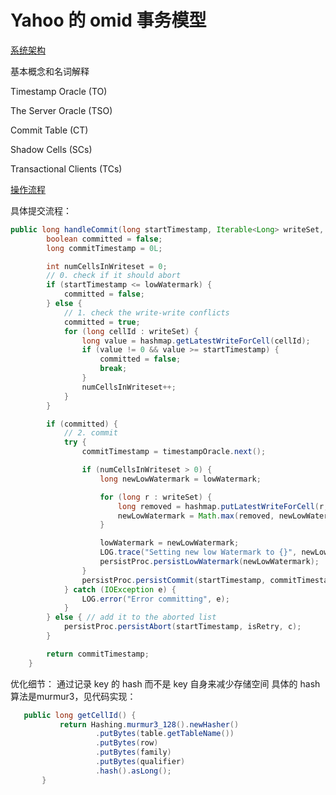 # Yahoo 的 omid 事务模型
 
[系统架构](https://github.com/yahoo/omid/wiki/images/architecture.png) 

基本概念和名词解释

Timestamp Oracle (TO)

The Server Oracle (TSO)

Commit Table (CT)

Shadow Cells (SCs)

Transactional Clients (TCs) 

[操作流程](http://36.media.tumblr.com/3be4620a079c9733bba39d5d23774398/tumblr_inline_nxf4c9gjly1t17fny_500.png) 


具体提交流程：

```java
public long handleCommit(long startTimestamp, Iterable<Long> writeSet, boolean isRetry, Channel c) {
        boolean committed = false;
        long commitTimestamp = 0L;

        int numCellsInWriteset = 0;
        // 0. check if it should abort
        if (startTimestamp <= lowWatermark) {
            committed = false;
        } else {
            // 1. check the write-write conflicts
            committed = true;
            for (long cellId : writeSet) {
                long value = hashmap.getLatestWriteForCell(cellId);
                if (value != 0 && value >= startTimestamp) {
                    committed = false;
                    break;
                }
                numCellsInWriteset++;
            }
        }

        if (committed) {
            // 2. commit
            try {
                commitTimestamp = timestampOracle.next();

                if (numCellsInWriteset > 0) {
                    long newLowWatermark = lowWatermark;

                    for (long r : writeSet) {
                        long removed = hashmap.putLatestWriteForCell(r, commitTimestamp);
                        newLowWatermark = Math.max(removed, newLowWatermark);
                    }

                    lowWatermark = newLowWatermark;
                    LOG.trace("Setting new low Watermark to {}", newLowWatermark);
                    persistProc.persistLowWatermark(newLowWatermark);
                }
                persistProc.persistCommit(startTimestamp, commitTimestamp, c);
            } catch (IOException e) {
                LOG.error("Error committing", e);
            }
        } else { // add it to the aborted list
            persistProc.persistAbort(startTimestamp, isRetry, c);
        }

        return commitTimestamp;
    }
```

优化细节：
通过记录 key 的 hash 而不是 key 自身来减少存储空间
具体的 hash 算法是murmur3，见代码实现：

```java
   public long getCellId() {
           return Hashing.murmur3_128().newHasher()
                   .putBytes(table.getTableName())
                   .putBytes(row)
                   .putBytes(family)
                   .putBytes(qualifier)
                   .hash().asLong();
       }
```

